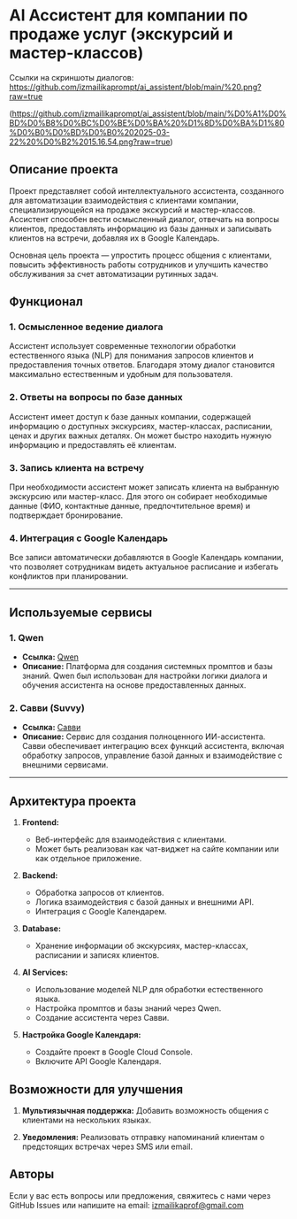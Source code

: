 # AI Ассистент для компании по продаже услуг (экскурсий и мастер-классов)

Ссылки на скриншоты диалогов:
https://github.com/izmailikaprompt/ai_assistent/blob/main/%20.png?raw=true

(https://github.com/izmailikaprompt/ai_assistent/blob/main/%D0%A1%D0%BD%D0%B8%D0%BC%D0%BE%D0%BA%20%D1%8D%D0%BA%D1%80%D0%B0%D0%BD%D0%B0%202025-03-22%20%D0%B2%2015.16.54.png?raw=true)

## Описание проекта

Проект представляет собой интеллектуального ассистента, созданного для автоматизации взаимодействия с клиентами компании, специализирующейся на продаже экскурсий и мастер-классов. Ассистент способен вести осмысленный диалог, отвечать на вопросы клиентов, предоставлять информацию из базы данных и записывать клиентов на встречи, добавляя их в Google Календарь.

Основная цель проекта — упростить процесс общения с клиентами, повысить эффективность работы сотрудников и улучшить качество обслуживания за счет автоматизации рутинных задач.

## Функционал

### 1. Осмысленное ведение диалога
Ассистент использует современные технологии обработки естественного языка (NLP) для понимания запросов клиентов и предоставления точных ответов. Благодаря этому диалог становится максимально естественным и удобным для пользователя.

### 2. Ответы на вопросы по базе данных
Ассистент имеет доступ к базе данных компании, содержащей информацию о доступных экскурсиях, мастер-классах, расписании, ценах и других важных деталях. Он может быстро находить нужную информацию и предоставлять её клиентам.

### 3. Запись клиента на встречу
При необходимости ассистент может записать клиента на выбранную экскурсию или мастер-класс. Для этого он собирает необходимые данные (ФИО, контактные данные, предпочтительное время) и подтверждает бронирование.

### 4. Интеграция с Google Календарь
Все записи автоматически добавляются в Google Календарь компании, что позволяет сотрудникам видеть актуальное расписание и избегать конфликтов при планировании.

---

## Используемые сервисы

### 1. Qwen
- **Ссылка:** [Qwen](https://chat.qwen.aliyun.com/)
- **Описание:** Платформа для создания системных промптов и базы знаний. Qwen был использован для настройки логики диалога и обучения ассистента на основе предоставленных данных.

### 2. Савви (Suvvy)
- **Ссылка:** [Савви](https://suvvy.ai/)
- **Описание:** Сервис для создания полноценного ИИ-ассистента. Савви обеспечивает интеграцию всех функций ассистента, включая обработку запросов, управление базой данных и взаимодействие с внешними сервисами.

---

## Архитектура проекта

1. **Frontend:**
   - Веб-интерфейс для взаимодействия с клиентами.
   - Может быть реализован как чат-виджет на сайте компании или как отдельное приложение.

2. **Backend:**
   - Обработка запросов от клиентов.
   - Логика взаимодействия с базой данных и внешними API.
   - Интеграция с Google Календарем.

3. **Database:**
   - Хранение информации об экскурсиях, мастер-классах, расписании и записях клиентов.

4. **AI Services:**
   - Использование моделей NLP для обработки естественного языка.
   - Настройка промптов и базы знаний через Qwen.
   - Создание ассистента через Савви.

5. **Настройка Google Календаря:**
   - Создайте проект в Google Cloud Console.
   - Включите API Google Календаря.

## Возможности для улучшения

1. **Мультиязычная поддержка:**
   Добавить возможность общения с клиентами на нескольких языках.

2. **Уведомления:**
   Реализовать отправку напоминаний клиентам о предстоящих встречах через SMS или email.

## Авторы
Если у вас есть вопросы или предложения, свяжитесь с нами через GitHub Issues или напишите на email: izmailikaprof@gmail.com
